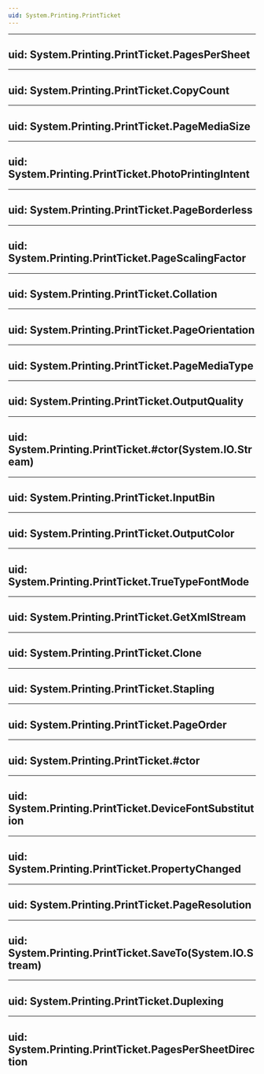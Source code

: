 ```yaml
---
uid: System.Printing.PrintTicket
---
```


---
uid: System.Printing.PrintTicket.PagesPerSheet
---

---
uid: System.Printing.PrintTicket.CopyCount
---

---
uid: System.Printing.PrintTicket.PageMediaSize
---

---
uid: System.Printing.PrintTicket.PhotoPrintingIntent
---

---
uid: System.Printing.PrintTicket.PageBorderless
---

---
uid: System.Printing.PrintTicket.PageScalingFactor
---

---
uid: System.Printing.PrintTicket.Collation
---

---
uid: System.Printing.PrintTicket.PageOrientation
---

---
uid: System.Printing.PrintTicket.PageMediaType
---

---
uid: System.Printing.PrintTicket.OutputQuality
---

---
uid: System.Printing.PrintTicket.#ctor(System.IO.Stream)
---

---
uid: System.Printing.PrintTicket.InputBin
---

---
uid: System.Printing.PrintTicket.OutputColor
---

---
uid: System.Printing.PrintTicket.TrueTypeFontMode
---

---
uid: System.Printing.PrintTicket.GetXmlStream
---

---
uid: System.Printing.PrintTicket.Clone
---

---
uid: System.Printing.PrintTicket.Stapling
---

---
uid: System.Printing.PrintTicket.PageOrder
---

---
uid: System.Printing.PrintTicket.#ctor
---

---
uid: System.Printing.PrintTicket.DeviceFontSubstitution
---

---
uid: System.Printing.PrintTicket.PropertyChanged
---

---
uid: System.Printing.PrintTicket.PageResolution
---

---
uid: System.Printing.PrintTicket.SaveTo(System.IO.Stream)
---

---
uid: System.Printing.PrintTicket.Duplexing
---

---
uid: System.Printing.PrintTicket.PagesPerSheetDirection
---
